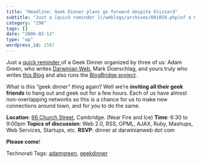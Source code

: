 ```yaml
---
title: "Headline: Geek Dinner plans go forward despite blizzard"
subtitle: "Just a [quick reminder ](/weblogs/archives/001050.php)of a Geek Dinner organized by three of us: Ada..."
category: "298"
tags: []
date: "2006-02-13"
type: "wp"
wordpress_id: 1597
---
```

Just a [quick reminder ](/weblogs/archives/001050.php)of a Geek Dinner organized by three of us: Adam Green, who writes [Darwinian Web](http://www.darwinianweb.com/), Mark Doerschlag, and yours truly who writes [this Blog](/) and also runs the [BlogBridge project](http://www.blogbridge.com/). 

What is this “geek dinner” thing again? Well we’re **inviting all their geek friends** to hang out and geek out for a few hours. Each of us have almost non-overlapping networks so this is a chance for us to make new connections around town, and for you to do the same.

**Location**: [66 Church Street](http://maps.a9.com/?ypLoc=66%20church%20street%2C%20cambridge%2C%20ma), Cambridge. (Near Fire and Ice) 
**Time**: 6:30 to 9:00pm 
**Topics of discussion**: Web 2.0, RSS, OPML, AJAX, Ruby, Mashups, Web Services, Startups, etc. 
**RSVP**: dinner at darwinianweb dot com 

**Please come**! 

Technorati Tags: [adamgreen](http://www.technorati.com/tag/adamgreen), [geekdinner](http://www.technorati.com/tag/geekdinner)